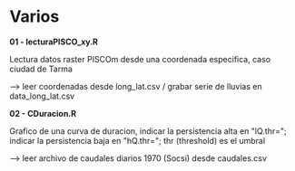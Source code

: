 # Varios
**01 - lecturaPISCO_xy.R** <p>
Lectura datos raster PISCOm desde una coordenada especifica, caso ciudad de Tarma <p>
--> leer coordenadas desde long_lat.csv / grabar serie de lluvias en data_long_lat.csv <p>
**02 - CDuracion.R** <p>
Grafico de una curva de duracion, indicar la persistencia alta en "lQ.thr="; indicar la persistencia baja en "hQ.thr="; thr (threshold) es el umbral<p>
  --> leer archivo de caudales diarios 1970 (Socsi) desde caudales.csv
